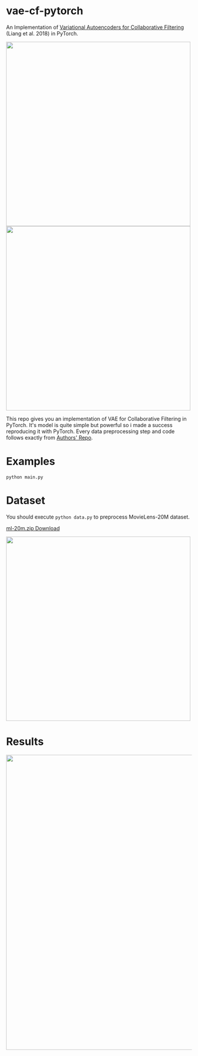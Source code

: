 # vae-cf-pytorch

An Implementation of [Variational Autoencoders for Collaborative Filtering](https://arxiv.org/abs/1802.05814) (Liang et al. 2018) in PyTorch.

<img src="https://raw.githubusercontent.com/belepi93/vae-cf-pytorch/master/pics/vae.png" width="500">
<img src="https://raw.githubusercontent.com/belepi93/vae-cf-pytorch/master/pics/result.png" width="500">

This repo gives you an implementation of VAE for Collaborative Filtering in PyTorch. It's model is quite simple but powerful so i made a success reproducing it with PyTorch. Every data preprocessing step and code follows exactly from [Authors' Repo](https://github.com/dawenl/vae_cf).


# Examples

`python main.py` 

# Dataset

You should execute `python data.py` to preprocess MovieLens-20M dataset.

[ml-20m.zip Download](https://grouplens.org/datasets/movielens/20m/)

<img src="https://raw.githubusercontent.com/belepi93/vae-cf-pytorch/master/pics/data.png" width="500">

# Results

<img src="https://raw.githubusercontent.com/belepi93/vae-cf-pytorch/master/pics/result-experiment.png" width="800">


